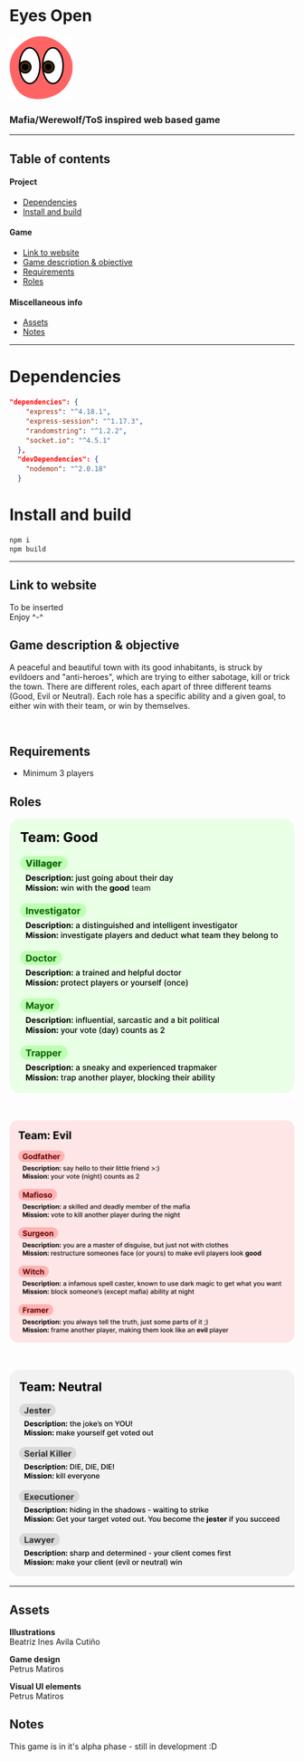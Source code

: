 # Eyes Open
![Eyes Open logo](client/icons/eyesopen128x128.png/)
### Mafia/Werewolf/ToS inspired web based game

---
## Table of contents
<!-- - [Eyes Open](#eyes-open)
    - [Mafia/Werewolf/ToS inspired web based game](#mafiawerewolftos-inspired-web-based-game)
  - [Table of contents](#table-of-contents) -->
  #### Project
  - [Dependencies](#dependencies)
  - [Install and build](#install-and-build)
  #### Game
  - [Link to website](#link-to-website)
  - [Game description & objective](#game-description--objective)
  - [Requirements](#requirements)
  - [Roles](#roles)
  #### Miscellaneous info
  - [Assets](#assets)
  - [Notes](#notes)


---

# Dependencies
```json
"dependencies": {
    "express": "^4.18.1",
    "express-session": "^1.17.3",
    "randomstring": "^1.2.2",
    "socket.io": "^4.5.1"
  },
  "devDependencies": {
    "nodemon": "^2.0.18"
  }
```

# Install and build

```
npm i
npm build
```
---

## Link to website
To be inserted
<br>
Enjoy ^-^


## Game description & objective
 A peaceful and beautiful town with its good inhabitants, is struck by evildoers and "anti-heroes", which are trying to either sabotage, kill or trick the town. There are different roles, each apart of three different teams (Good, Evil or Neutral). Each role has a specific ability and a given goal, to either win with their team, or win by themselves. 
 
 <br>



## Requirements
- Minimum 3 players

## Roles

![Good roles](./roleinfo/Good%20info.svg)

<br>

![Evil roles](./roleinfo/Evil%20info.svg)

<br>

![Neutral roles](./roleinfo/Neutral%20info.svg)


---

## Assets


**Illustrations** <br> Beatriz Ines Avila Cutiño

**Game design** <br> Petrus Matiros

**Visual UI elements** <br> Petrus Matiros

## Notes

This game is in it's alpha phase - still in development :D


